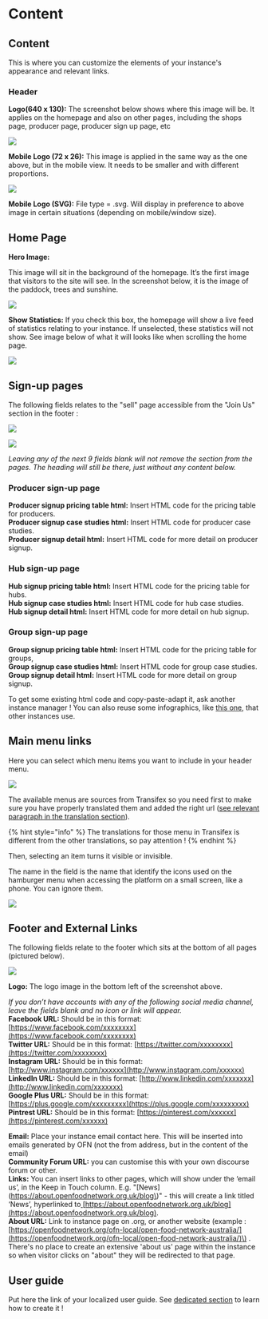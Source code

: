 # Content

## Content

This is where you can customize the elements of your instance's appearance and relevant links.

### Header

**Logo\(640 x 130\):** The screenshot below shows where this image will be. It applies on the homepage and also on other pages, including the shops page, producer page, producer sign up page, etc

![](https://community.openfoodnetwork.org/uploads/default/original/1X/9bb0beeb821747ca2649e0ff84666049c29f4cc1.png)

**Mobile Logo \(72 x 26\):** This image is applied in the same way as the one above, but in the mobile view. It needs to be smaller and with different proportions.

![](https://community.openfoodnetwork.org/uploads/default/original/1X/9f2418ef88f063878b54b000b18dedecb00fd4f9.png)

**Mobile Logo \(SVG\):** File type = .svg. Will display in preference to above image in certain situations \(depending on mobile/window size\).

## Home Page

**Hero Image:** 

This image will sit in the background of the homepage. It’s the first image that visitors to the site will see. In the screenshot below, it is the image of the paddock, trees and sunshine.

![](https://community.openfoodnetwork.org/uploads/default/original/1X/e24ada031aa1844e5002492af4c6434537ca46df.png)

**Show Statistics:** If you check this box, the homepage will show a live feed of statistics relating to your instance. If unselected, these statistics will not show. See image below of what it will looks like when scrolling the home page.

![](../.gitbook/assets/capture-du-2019-05-27-20-17-08.png)

## Sign-up pages

The following fields relates to the "sell" page accessible from the "Join Us" section in the footer :

![](../.gitbook/assets/capture-du-2019-05-27-21-31-16.png)

![](../.gitbook/assets/capture-du-2019-05-27-21-31-32.png)

_Leaving any of the next 9 fields blank will not remove the section from the pages. The heading will still be there, just without any content below._

### **Producer sign-up page**

**Producer signup pricing table html:** Insert HTML code for the pricing table for producers.  
**Producer signup case studies html:** Insert HTML code for producer case studies.  
**Producer signup detail html:** Insert HTML code for more detail on producer signup.

### **Hub sign-up page**

**Hub signup pricing table html:** Insert HTML code for the pricing table for hubs.  
**Hub signup case studies html:** Insert HTML code for hub case studies.  
**Hub signup detail html:** Insert HTML code for more detail on hub signup.

### **Group sign-up page**

**Group signup pricing table html:** Insert HTML code for the pricing table for groups,  
**Group signup case studies html:** Insert HTML code for group case studies.  
**Group signup detail html:** Insert HTML code for more detail on group signup.

To get some existing html code and copy-paste-adapt it, ask another instance manager ! You can also reuse some infographics, like [this one](https://drive.google.com/open?id=0B_HDFsX1e_2VQUlaTVBPcGVQR3M), that other instances use.

## Main menu links

Here you can select which menu items you want to include in your header menu.

![](../.gitbook/assets/capture-du-2019-05-27-20-22-28.png)

The available menus are sources from Transifex so you need first to make sure you have properly translated them and added the right url \([see relevant paragraph in the translation section](https://ofn-user-guide.gitbook.io/ofn-super-admin-guide/translate-in-your-own-language#some-strings-that-you-need-to-be-careful-about)\).

{% hint style="info" %}
The translations for those menu in Transifex is different from the other translations, so pay attention ! 
{% endhint %}

Then, selecting an item turns it visible or invisible.

The name in the field is the name that identify the icons used on the hamburger menu when accessing the platform on a small screen, like a phone. You can ignore them.

![](../.gitbook/assets/screenshot-2019-05-27-at-21.32.08.png)

## Footer and External Links

The following fields relate to the footer which sits at the bottom of all pages \(pictured below\).

![](https://community.openfoodnetwork.org/uploads/default/original/1X/0b021efe62019e4c1cd6330019b4d185c2d0cc08.png)

**Logo:** The logo image in the bottom left of the screenshot above.

_If you don’t have accounts with any of the following social media channel, leave the fields blank and no icon or link will appear._  
**Facebook URL:** Should be in this format: [https://www.facebook.com/xxxxxxxx](https://www.facebook.com/xxxxxxxx)  
**Twitter URL:** Should be in this format: [https://twitter.com/xxxxxxxx](https://twitter.com/xxxxxxxx)  
**Instagram URL:** Should be in this format: [http://www.instagram.com/xxxxxx](http://www.instagram.com/xxxxxx)  
**LinkedIn URL:** Should be in this format: [http://www.linkedin.com/xxxxxxx](http://www.linkedin.com/xxxxxxx)  
**Google Plus URL:** Should be in this format: [https://plus.google.com/xxxxxxxxx](https://plus.google.com/xxxxxxxxx)  
**Pintrest URL:** Should be in this format: [https://pinterest.com/xxxxxx](https://pinterest.com/xxxxxx)

**Email:** Place your instance email contact here. This will be inserted into emails generated by OFN \(not the from address, but in the content of the email\)  
**Community Forum URL:** you can customise this with your own discourse forum or other.  
**Links:** You can insert links to other pages, which will show under the ‘email us’, in the Keep in Touch column. E.g. "\[News\]\(https://about.openfoodnetwork.org.uk/blog\)" - this will create a link titled ‘News’, hyperlinked to[ ](http://openfoodnetwork.org/contact/)[https://about.openfoodnetwork.org.uk/blog](https://about.openfoodnetwork.org.uk/blog).   
**About URL:** Link to instance page on .org, or another website \(example : [https://openfoodnetwork.org/ofn-local/open-food-network-australia/](https://openfoodnetwork.org/ofn-local/open-food-network-australia/)\) . There's no place to create an extensive 'about us' page within the instance so when visitor clicks on "about" they will be redirected to that page.

## User guide

Put here the link of your localized user guide. See [dedicated section](https://ofn-user-guide.gitbook.io/ofn-super-admin-guide/set-up-your-user-guide) to learn how to create it !


